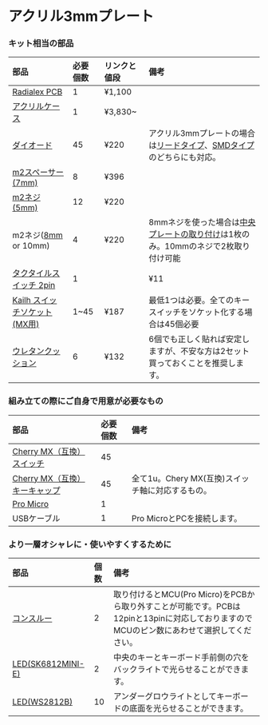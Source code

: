 # アクリル3mmプレート



### キット相当の部品
|部品|必要個数|リンクと値段|備考|
|:--|:--|:--|:--|
|[Radialex PCB](https://shop.yushakobo.jp/products/oss_pcb?variant=44403999539431)|1|¥1,100||
|[アクリルケース](https://shop.yushakobo.jp/collections/services/products/keyboard_acrylic_plate?variant=44150778986727)|1|¥3,830~||
|[ダイオード](https://shop.yushakobo.jp/collections/all-keyboard-parts/Diode)|45|¥220|アクリル3mmプレートの場合は[リードタイプ](https://shop.yushakobo.jp/collections/all-keyboard-parts/products/a0800di-01-100)、[SMDタイプ](https://shop.yushakobo.jp/collections/all-keyboard-parts/products/a0800di-02-100)のどちらにも対応。|
|[m2スペーサー(7mm)](https://shop.yushakobo.jp/collections/all-keyboard-parts/products/a0800c2?variant=37665435222177)|8|¥396||
|[m2ネジ(5mm)](https://shop.yushakobo.jp/collections/all-keyboard-parts/products/a0800n2?variant=37665432993953)|12|¥220||
|m2ネジ([8mm](https://shop.yushakobo.jp/collections/all-keyboard-parts/products/a0800n2?variant=37665433026721) or 10mm)|4|¥220|8mmネジを使った場合は[中央プレートの取り付け](https://github.com/takashicompany/radialex#7-%E4%B8%AD%E5%A4%AE%E3%83%97%E3%83%AC%E3%83%BC%E3%83%88%E3%81%AE%E5%8F%96%E3%82%8A%E4%BB%98%E3%81%91)は1枚のみ。10mmのネジで2枚取り付け可能|
|[タクタイルスイッチ 2pin](https://shop.yushakobo.jp/collections/all-keyboard-parts/products/a0800ts-01-1)|1||¥11||
|[Kailh スイッチソケット(MX用)](https://shop.yushakobo.jp/collections/all-keyboard-parts/products/a01ps)|1~45|¥187|最低1つは必要。全てのキースイッチをソケット化する場合は45個必要|
|[ウレタンクッション](https://shop.yushakobo.jp/products/a0800ur-01-6?)|6|¥132|6個でも正しく貼れば安定しますが、不安な方は2セット買っておくことを推奨します。|

### 組み立ての際にご自身で用意が必要なもの
|部品|必要個数|備考|
|:--|:--|:--|
|[Cherry MX（互換）スイッチ](https://shop.yushakobo.jp/collections/all-switches/cherry-mx-%E4%BA%92%E6%8F%9B-%E3%82%B9%E3%82%A4%E3%83%83%E3%83%81)|45||
|[Cherry MX（互換）キーキャップ](https://shop.yushakobo.jp/collections/keycaps/cherry-mx-%E4%BA%92%E6%8F%9B-%E3%82%AD%E3%83%BC%E3%82%AD%E3%83%A3%E3%83%83%E3%83%97)|45|全て1u。Chery MX(互換)スイッチ軸に対応するもの。|
|[Pro Micro](https://shop.yushakobo.jp/collections/all-keyboard-parts/products/pro-micro)|1||
|USBケーブル|1|Pro MicroとPCを接続します。|

### より一層オシャレに・使いやすくするために
|部品|個数|備考|
|:--|:--|:--|
|[コンスルー](https://shop.yushakobo.jp/products/31)|2|取り付けるとMCU(Pro Micro)をPCBから取り外すことが可能です。PCBは12pinと13pinに対応しておりますのでMCUのピン数にあわせて選択してください。|
|[LED(SK6812MINI-E)](https://shop.yushakobo.jp/collections/all-keyboard-parts/products/sk6812mini-e-10)|2|中央のキーとキーボード手前側の穴をバックライトで光らせることができます。|
|[LED(WS2812B)](https://shop.yushakobo.jp/collections/all-keyboard-parts/products/a0800ws-01-10)|10|アンダーグロウライトとしてキーボードの底面を光らせることができます。|
